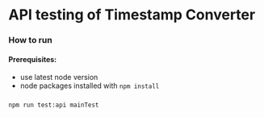 # API testing of Timestamp Converter

### How to run
#### Prerequisites:
- use latest node version
- node packages installed with `npm install`

###
```bash
npm run test:api mainTest
```
